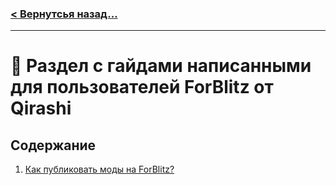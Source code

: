 ### [< Вернутсья назад...](..\README.md)

---

# 📘 Раздел с гайдами написанными для пользователей ForBlitz от Qirashi

## Содержание

1. [Как публиковать моды на ForBlitz?](Publishing_Mods.md)
